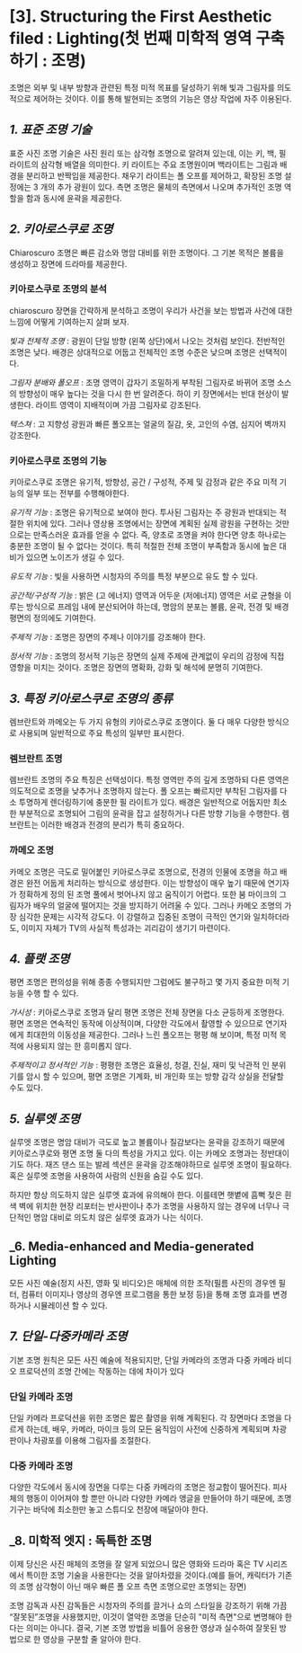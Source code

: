 # [3]. Structuring the First Aesthetic filed : Lighting(첫 번째 미학적 영역 구축하기 : 조명)
조명은 외부 및 내부 방향과 관련된 특정 미적 목표를 달성하기 위해 빛과 그림자를 의도적으로 제어하는 것이다. 이를 통해 발현되는 조명의 기능은 영상 작업에 자주 이용된다.

## _1. 표준 조명 기술_
표준 사진 조명 기술은 사진 원리 또는 삼각형 조명으로 알려져 있는데, 이는 키, 백, 필 라이트의 삼각형 배열을 의미한다.
키 라이트는 주요 조명원이며 백라이트는 그림과 배경을 분리하고 반짝임을 제공한다. 채우기 라이트는 폴 오프를 제어하고, 확장된 조명 설정에는 3 개의 추가 광원이 있다. 측면 조명은 물체의 측면에서 나오며 추가적인 조명 역할을 함과 동시에 윤곽을 제공한다.

## _2. 키아로스쿠로 조명_
Chiaroscuro 조명은 빠른 감소와 명암 대비를 위한 조명이다. 그 기본 목적은 볼륨을 생성하고 장면에 드라마를 제공한다.

### 키아로스쿠로 조명의 분석
chiaroscuro 장면을 간략하게 분석하고 조명이 우리가 사건을 보는 방법과 사건에 대한 느낌에 어떻게 기여하는지 살펴 보자. 

_빛과 전체적 조명_ : 광원이 단일 방향 (왼쪽 상단)에서 나오는 것처럼 보인다. 전반적인 조명은 낮다. 배경은 상대적으로 어둡고 전체적인 조명 수준은 낮으며 조명은 선택적이다.

_그림자 분배와 폴오프_ : 조명 영역이 갑자기 조밀하게 부착된 그림자로 바뀌어 조명 소스의 방향성이 매우 높다는 것을 다시 한 번 알려준다. 하이 키 장면에서는 반대 현상이 발생한다. 라이트 영역이 지배적이며 가끔 그림자로 강조된다.


_텍스쳐_ : 고 지향성 광원과 빠른 폴오프는 얼굴의 질감, 옷, 고인의 수염, 심지어 벽까지 강조한다.

### 키아로스쿠로 조명의 기능
키아로스쿠로 조명은 유기적, 방향성, 공간 / 구성적, 주제 및 감정과 같은 주요 미적 기능의 일부 또는 전부를 수행해야한다.

_유기적 기능_ : 조명은 유기적으로 보여야 한다. 투사된 그림자는 주 광원과 반대되는 적절한 위치에 있다. 그러나 영상용 조명에서는 장면에 계획된 실제 광원을 구현하는 것만으로는 
만족스러운 효과를 얻을 수 없다. 즉, 양초로 조명을 켜야 한다면 양초 하나로는 충분한 조명이 될 수 없다는 것이다. 특히 적절한 전체 조명이 부족함과 동시에 높은 대비가 있으면 
노이즈가 생길 수 있다.

_유도적 기능_ : 빛을 사용하면 시청자의 주의를 특정 부분으로 유도 할 수 있다. 

_공간적/구성적 기능_ : 밝은 (고 에너지) 영역과 어두운 (저에너지) 영역은 서로 균형을 이루는 방식으로 프레임 내에 분산되어야 하는데, 
명암의 분포는 볼륨, 윤곽, 전경 및 배경 평면의 정의에도 기여한다.

_주제적 기능_ : 조명은 장면의 주제나 이야기를 강조해야 한다. 

_정서적 기능_ : 조명의 정서적 기능은 장면의 실제 주제에 관계없이 우리의 감정에 직접 영향을 미치는 것이다. 조명은 장면의 명확화, 강화 및 해석에 분명히 기여한다.

## _3. 특정 키아로스쿠로 조명의 종류_
렘브란트와 까메오는 두 가지 유형의 키아로스쿠로 조명이다. 둘 다 매우 다양한 방식으로 사용되며 일반적으로 주요 특성의 일부만 표시한다.

### 렘브란트 조명
렘브란트 조명의 주요 특징은 선택성이다. 특정 영역만 주의 깊게 조명하되 다른 영역은 의도적으로 조명을 낮추거나 조명하지 않는다. 폴 오프는 빠르지만 부착된 그림자를 다소 투명하게 렌더링하기에 충분한 필 라이트가 있다. 배경은 일반적으로 어둡지만 최소한 부분적으로 조명되어 그림의 윤곽을 잡고 설정하거나 다른 방향 기능을 수행한다. 렘브란트는 이러한 배경과 전경의 분리가 특히 중요하다.

### 까메오 조명
카메오 조명은 극도로 밀어붙인 키아로스쿠로 조명으로, 전경의 인물에 조명을 하고 배경은 완전 어둡게 처리하는 방식으로 생성한다. 이는 방향성이 매우 높기 때문에 연기자가 정확하게 정의 된 조명 풀에서 벗어나지 않고 움직이기 어렵다. 또한 붐 마이크의 그림자가 배우의 얼굴에 떨어지는 것을 방지하기 어려울 수 있다. 그러나 카메오 조명의 가장 심각한 문제는 시각적 강도다. 이 강렬하고 집중된 조명이 극적인 연기와 일치하더라도, 이미지 자체가 TV의 사실적 특성과는 괴리감이 생기기 마련이다.

## _4. 플랫 조명_
평면 조명은 편의성을 위해 종종 수행되지만 그럼에도 불구하고 몇 가지 중요한 미적 기능을 수행 할 수 있다.

_가시성_ : 키아로스쿠로 조명과 달리 평면 조명은 전체 장면을 다소 균등하게 조명한다. 평면 조명은 연속적인 동작에 이상적이며, 다양한 각도에서 촬영할 수 있으므로 연기자에게 최대한의 이동성을 제공한다.
그러나 느린 폴오프는 평평 해 보이며, 특정 미적 목적에 사용되지 않는 한 흥미롭지 않다.

_주제적이고 정서적인 기능_ : 평평한 조명은 효율성, 청결, 진실, 재미 및 낙관적 인 분위기를 암시 할 수 있으며, 평면 조명은 기계화, 비 개인화 또는 방향 감각 상실을 전달할 수도 있다.

## _5. 실루엣 조명_
실루엣 조명은 명암 대비가 극도로 높고 볼륨이나 질감보다는 윤곽을 강조하기 때문에 키아로스쿠로와 평면 조명 둘 다의 특성을 가지고 있다. 이는 카메오 조명과는 정반대이기도 하다.
재즈 댄스 또는 발레 섹션은 윤곽을 강조해야하므로 실루엣 조명이 필요하다. 혹은 실루엣 조명을 사용하여 사람의 신원을 숨길 수도 있다. 

하지만 항상 의도하지 않은 실루엣 효과에 유의해야 한다. 이를테면 햇볕에 흠뻑 젖은 흰색 벽에 위치한 현장 리포터는 반사판이나 추가 조명을 사용하지 않는 경우에 너무나 극단적인 명암 대비로 의도치 않은 실루엣 효과가 나는 식이다.

## _6. Media-enhanced and Media-generated Lighting
모든 사진 예술(정지 사진, 영화 및 비디오)은 매체에 의한 조작(필름 사진의 경우엔 필터, 컴퓨터 이미지나 영상의 경우엔 프로그램을 통한 보정 등)을 통해 조명 효과를 변경하거나 시뮬레이션 할 수 있다. 

## _7. 단일-다중카메라 조명_
기본 조명 원칙은 모든 사진 예술에 적용되지만, 단일 카메라의 조명과 다중 카메라 비디오 프로덕션의 조명 간에는 작동하는 데에 차이가 있다

### 단일 카메라 조명
단일 카메라 프로덕션을 위한 조명은 짧은 촬영을 위해 계획된다. 각 장면마다 조명을 다르게 하는데, 배우, 카메라, 마이크 등의 모든 움직임이 사전에 신중하게 계획되며 차광판이나 차광포를 이용해 그림자를 조절한다.

### 다중 카메라 조명
다양한 각도에서 동시에 장면을 다루는 다중 카메라의 조명은 정교함이 떨어진다. 피사체의 행동이 이어져야 할 뿐만 아니라 다양한 카메라 앵글을 만들어야 하기 때문에, 조명기구는 바닥에 최소한만 놓고 스튜디오 천장에 매달아야 한다.

## _8. 미학적 엣지 : 독특한 조명
이제 당신은 사진 매체의 조명을 잘 알게 되었으니 많은 영화와 드라마 혹은 TV 시리즈에서 특이한 조명 기술을 사용한다는 것을 알아차렸을 것이다.(예를 들어, 캐릭터가 기존의 조명 삼각형이 아닌 매우 빠른 폴 오프 측면 조명으로만 조명되는 장면)

조명 감독과 사진 감독들은 시청자의 주의를 끌거나 쇼의 스타일을 강조하기 위해 가끔 “잘못된”조명을 사용했지만, 이것이 열악한 조명을 단순히 "미적 측면"으로 변명해야 한다는 의미는 아니다. 결국, 기본 조명 방법을 비틀어 응용한 영상과 실수하여 잘못된 방법으로 한 영상을 구분할 줄 알아야 한다.
